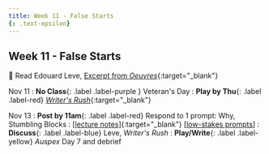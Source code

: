 ```yaml
---
title: Week 11 - False Starts
{: .text-epsilon}
---
```


## Week 11 - False Starts

📖 Read Edouard Leve, [Excerpt from *Oeuvres*](/assets/pdfs/leve_oeuvres.pdf){:target="_blank"}   


Nov 11
: **No Class**{: .label .label-purple } Veteran's Day
: **Play by Thu**{: .label .label-red} [*Writer's Rush*](https://frogstorm.itch.io/writers-rush){:target="_blank"}   


Nov 13
: **Post by 11am**{: .label .label-red} Respond to 1 prompt: Why, Stumbling Blocks
  : [[lecture notes]](#){:target="_blank"}  [[low-stakes prompts](/prompts.md)]
: **Discuss**{: .label .label-blue} Leve, *Writer's Rush*
: **Play/Write**{: .label .label-yellow} *Auspex* Day 7 and debrief